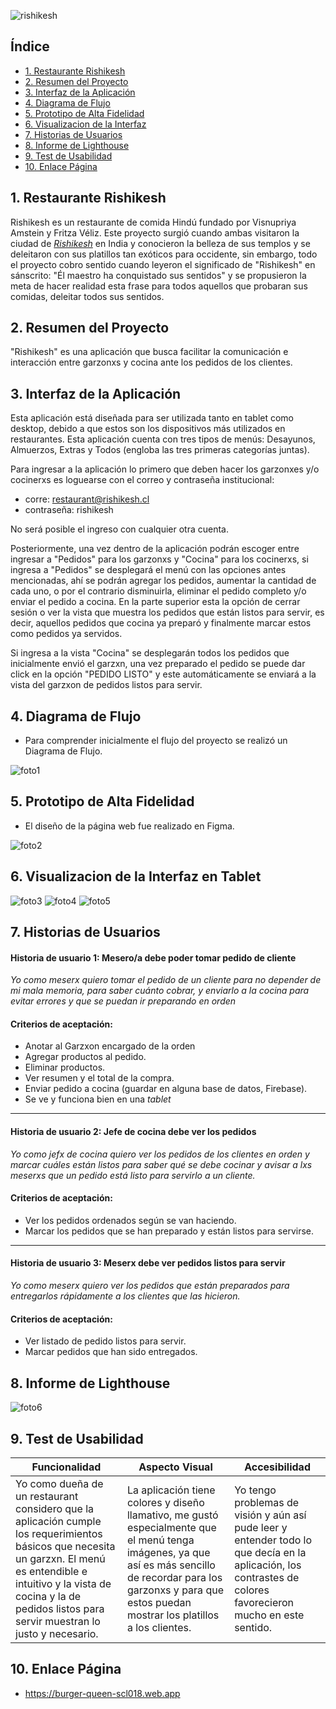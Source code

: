![rishikesh](https://github.com/Fritza02/SCL018-burger-queen/blob/main/src/img/imgReadme/logoReadme.png?raw=true)

## Índice

* [1. Restaurante Rishikesh](#1-Restaurante-Rishikesh)
* [2. Resumen del Proyecto](#2-Resumen-del-Proyecto)
* [3. Interfaz de la Aplicación](#3-Interfaz-de-la-Aplicación)
* [4. Diagrama de Flujo](#4-Diagrama-de-Flujo)
* [5. Prototipo de Alta Fidelidad ](#5-Prototipo-de-Alta-Fidelidad )
* [6. Visualizacion de la Interfaz](#6-Visualizacion-de-la-Interfaz)
* [7. Historias de Usuarios](#7-Historias-de-Usuarios)
* [8. Informe de Lighthouse ](#8-Informe-de-Lighthouse )
* [9. Test de Usabilidad](#9-Test-de-Usabilidad)
* [10. Enlace Página](#10-Enlace-Página)

## 1. Restaurante Rishikesh 

Rishikesh es un restaurante de comida Hindú fundado por Visnupriya Amstein y Fritza Véliz. Este proyecto surgió cuando ambas visitaron la ciudad de [_Rishikesh_](https://www.worldpackers.com/es/articles/25-cosas-que-hacer-en-rishikesh-india) en India y conocieron la belleza de sus templos y se deleitaron con sus platillos tan exóticos para occidente, sin embargo, todo el proyecto cobro sentido cuando leyeron el significado de "Rishikesh" en sánscrito: "Él maestro ha conquistado sus sentidos" y se propusieron la meta de hacer realidad esta frase para todos aquellos que probaran sus comidas, deleitar todos sus sentidos. 

## 2. Resumen del Proyecto

"Rishikesh" es una aplicación que busca facilitar la comunicación e interacción entre garzonxs y cocina ante los pedidos de los clientes.

## 3. Interfaz de la Aplicación

Esta aplicación está diseñada para ser utilizada tanto en tablet como desktop, debido a que estos son los dispositivos más utilizados en restaurantes. Esta aplicación cuenta con tres tipos de menús: Desayunos, Almuerzos, Extras y Todos (engloba las tres primeras categorías juntas).

Para ingresar a la aplicación lo primero que deben hacer los garzonxes y/o cocinerxs es loguearse con el correo y contraseña institucional:

  * corre: restaurant@rishikesh.cl
  * contraseña: rishikesh

No será posible el ingreso con cualquier otra cuenta. 

Posteriormente, una vez dentro de la aplicación podrán escoger entre ingresar a "Pedidos" para los garzonxs y "Cocina" para los cocinerxs, si ingresa a "Pedidos" se desplegará el menú con las opciones antes mencionadas, ahí se podrán agregar los pedidos, aumentar la cantidad de cada uno, o por el contrario disminuirla, eliminar el pedido completo y/o enviar el pedido a cocina. En la parte superior esta la opción de cerrar sesión o ver la vista que muestra los pedidos que están listos para servir, es decir, aquellos pedidos que cocina ya preparó y finalmente marcar estos como pedidos ya servidos.   

Si ingresa a la vista "Cocina" se desplegarán todos los pedidos que inicialmente envió el garzxn, una vez preparado el pedido se puede dar click en la opción "PEDIDO LISTO" y este automáticamente se enviará a la vista del garzxon de pedidos listos para servir. 

## 4. Diagrama de Flujo

* Para comprender inicialmente el flujo del proyecto se realizó un Diagrama de Flujo.

![foto1](https://github.com/Fritza02/SCL018-burger-queen/blob/main/src/img/imgReadme/diagramaFlujo.png?raw=true)

## 5. Prototipo de Alta Fidelidad 

* El diseño de la página web fue realizado en Figma.

![foto2](https://github.com/Fritza02/SCL018-burger-queen/blob/main/src/img/imgReadme/figma.png?raw=true)

## 6. Visualizacion de la Interfaz en Tablet

![foto3](https://github.com/Fritza02/SCL018-burger-queen/blob/main/src/img/imgReadme/vista1.png?raw=true)
![foto4](https://github.com/Fritza02/SCL018-burger-queen/blob/main/src/img/imgReadme/vista2.png?raw=true)
![foto5](https://github.com/Fritza02/SCL018-burger-queen/blob/main/src/img/imgReadme/vista3.png?raw=true)

## 7. Historias de Usuarios

#### Historia de usuario 1: Mesero/a debe poder tomar pedido de cliente

*Yo como meserx quiero tomar el pedido de un cliente para no depender de mi mala memoria, para saber cuánto cobrar, y enviarlo a la cocina para evitar errores y que se puedan ir preparando en orden*

#### Criterios de aceptación: 

* Anotar al Garzxon encargado de la orden
* Agregar productos al pedido.
* Eliminar productos.
* Ver resumen y el total de la compra.
* Enviar pedido a cocina (guardar en alguna base de datos, Firebase).
* Se ve y funciona bien en una _tablet_

***

#### Historia de usuario 2: Jefe de cocina debe ver los pedidos

*Yo como jefx de cocina quiero ver los pedidos de los clientes en orden y marcar cuáles están listos para saber qué se debe cocinar y avisar a lxs meserxs que un pedido está listo para servirlo a un cliente.*

#### Criterios de aceptación: 

* Ver los pedidos ordenados según se van haciendo.
* Marcar los pedidos que se han preparado y están listos para servirse.

***

#### Historia de usuario 3: Meserx debe ver pedidos listos para servir

*Yo como meserx quiero ver los pedidos que están preparados para entregarlos rápidamente a los clientes que las hicieron.*

#### Criterios de aceptación: 

* Ver listado de pedido listos para servir.
* Marcar pedidos que han sido entregados.

## 8. Informe de Lighthouse

![foto6](https://github.com/Fritza02/SCL018-burger-queen/blob/main/src/img/imgReadme/ligthouse.png?raw=true)

## 9. Test de Usabilidad

| Funcionalidad | Aspecto Visual | Accesibilidad |
| --- | --- | --- |
| Yo como dueña de un restaurant considero que la aplicación cumple los requerimientos básicos que necesita un garzxn. El menú es entendible e intuitivo y la vista de cocina y la de pedidos listos para servir muestran lo justo y necesario.| La aplicación tiene colores y diseño llamativo, me gustó especialmente que el menú tenga imágenes, ya que así es más sencillo de recordar para los garzonxs y para que estos puedan mostrar los platillos a los clientes. | Yo tengo problemas de visión y aún así pude leer y entender todo lo que decía en la aplicación, los contrastes de colores favorecieron mucho en este sentido. |

## 10. Enlace Página

* https://burger-queen-scl018.web.app
